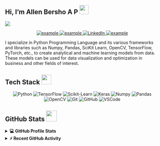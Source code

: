 ## Hi, I’m Allen Bersho A P <img src="https://raw.githubusercontent.com/MartinHeinz/MartinHeinz/master/wave.gif" width=30px> 
<p>
  <a href="https://github.com/DenverCoder1/readme-typing-svg"><img src="https://readme-typing-svg.herokuapp.com?&font=IBM+Plex+Sans&color=abcdef&size=20&lines=Welcome+to+my+GitHub+Profile!;I'm+a+Data+Scientist;I'm+also+studying+Computer+Engineering" /></a>
</p>

<p align ="center">
  <a href="https://github.com/allenbersho/allenbersho" target="_blank">
    <img src="https://img.shields.io/badge/My_GitHub_Profile-000000?style=for-the-badge&logo=github&logoColor=white" alt="example"/>
  </a>
  <a href="mailto:your-email@example.com?subject=Feedback%20From%20Github&body=Hello," target="_blank">
    <img src="https://img.shields.io/badge/Gmail-D14836?style=for-the-badge&logo=gmail&logoColor=white" alt="example"/>
  </a>
   <a href="https://www.linkedin.com/in/your-linkedin-profile" target="_blank">
    <img alt="LinkedIn" src="https://img.shields.io/badge/LinkedIn-0077B5?style=for-the-badge&logo=linkedin&logoColor=white">
  </a>   
  <a href="https://twitter.com/your-twitter-handle" target="_blank">
      <img src="https://img.shields.io/badge/Twitter-1DA1F2.svg?style=for-the-badge&logo=twitter&logoColor=white" alt="example"/>
    </a>
</p>

<p >I specialize in Python Programming Language and its various frameworks and libraries such as Numpy, Pandas, SciKit Learn, OpenCV, TensorFlow, PyTorch, etc., to create analytical and machine learning models from data. These models can be used for data visualization and optimization in business and other fields of interest.</p>

## Tech Stack <img src = "https://media2.giphy.com/media/QssGEmpkyEOhBCb7e1/giphy.gif?cid=ecf05e47a0n3gi1bfqntqmob8g9aid1oyj2wr3ds3mg700bl&rid=giphy.gif" width = 32px> 

<p align="center">
  <img alt="Python" src="https://img.shields.io/badge/Python-3776AB?style=for-the-badge&logo=python&logoColor=white">
  <img alt="TensorFlow" src="https://img.shields.io/badge/TensorFlow-FF6F00?style=for-the-badge&logo=tensorflow&logoColor=white">
  <img alt="Scikit-Learn" src="https://img.shields.io/badge/scikit_learn-F7931E?style=for-the-badge&logo=scikit-learn&logoColor=white">
  <img alt="Keras" src="https://img.shields.io/badge/Keras-D00000?style=for-the-badge&logo=Keras&logoColor=white">
  <img alt="Numpy" src="https://img.shields.io/badge/Numpy-777BB4?style=for-the-badge&logo=numpy&logoColor=white">
  <img alt="Pandas" src="https://img.shields.io/badge/Pandas-2C2D72?style=for-the-badge&logo=pandas&logoColor=white">
  <img alt="OpenCV" src="https://img.shields.io/badge/OpenCV-27338e?style=for-the-badge&logo=OpenCV&logoColor=white">
  <img alt="Git" src="https://img.shields.io/badge/git-F05032.svg?style=for-the-badge&logo=git&logoColor=white">
  <img alt="GitHub" src="https://img.shields.io/badge/github-181717.svg?style=for-the-badge&logo=github&logoColor=white">
  <img alt="VSCode" src="https://img.shields.io/badge/vscode-007ACC.svg?style=for-the-badge&logo=visualstudiocode&logoColor=white">
</p>

<!-- ## Projects

<a href="https://github.com/allenbersho/your-project-1">
  <img align="center" src="https://github-readme-stats.vercel.app/api/pin/?username=allenbersho&repo=your-project-1&theme=tokyonight" />
</a>  

<a href="https://github.com/allenbersho/your-project-2">
  <img align="center" src="https://github-readme-stats.vercel.app/api/pin/?username=allenbersho&repo=your-project-2&theme=tokyonight" />
</a> --> 

## GitHub Stats <img src = "https://i.pinimg.com/originals/65/c4/f4/65c4f452571be1261e9c623f7da488ac.gif" width = 35px>

<details> 
  <summary><b>💻 GitHub Profile Stats</b></summary>
  <br/>
  <p align="center">
    <a href="https://github.com/allenbersho"><img alt="Allen's Github Stats" src="https://github-readme-stats.vercel.app/api?username=allenbersho&show_icons=true&count_private=true&theme=tokyonight" height="192px"/></a>
<br/>
  &nbsp;
  <img src="https://github-readme-stats.vercel.app/api/top-langs?username=allenbersho&show_icons=true&locale=en&layout=compact&theme=tokyonight" alt="allenbersho" height="192px"/>
  <br/>
  </p>
</details>

<details>
  <summary><b>⚡ Recent GitHub Activity</b></summary>
  <br/>
   <a href="https://github.com/allenbersho"><img alt="Allen's Activity Graph" src="https://activity-graph.herokuapp.com/graph?username=allenbersho&custom_title=Allen's%20Contribution%20Graph&theme=react-dark" /></a>
  <br/>
</details>

<br/>
